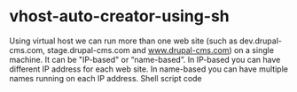 # vhost-auto-creator-using-sh
Using virtual host we can run more than one web site (such as dev.drupal-cms.com, stage.drupal-cms.com and www.drupal-cms.com) on a single machine. It can be "IP-based" or “name-based”. In IP-based you can have different IP address for each web site. In name-based you can have multiple names running on each IP address. Shell script code
